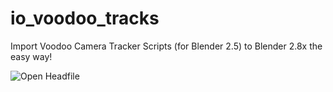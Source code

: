 # io_voodoo_tracks
Import Voodoo Camera Tracker Scripts (for Blender 2.5) to Blender 2.8x the easy way!

![Open Headfile](/Screenshots/screenshot_io_camera_tracks.png?raw=true)
